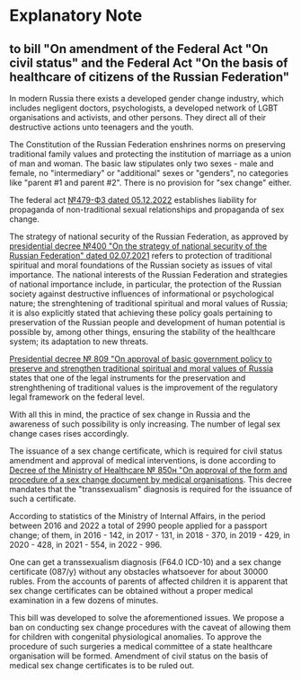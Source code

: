 # Explanatory Note

## to bill "On amendment of the Federal Act "On civil status" and the Federal Act "On the basis of healthcare of citizens of the Russian Federation"

In modern Russia there exists a developed gender change industry, which includes negligent doctors, psychologists, a developed network of LGBT organisations and activists, and other persons. They direct all of their destructive actions unto teenagers and the youth.

The Constitution of the Russian Federation enshrines norms on preserving traditional family values and protecting the institution of marriage as a union of man and woman. The basic law stipulates only two sexes - male and female, no "intermediary" or "additional" sexes or "genders", no categories like "parent #1 and parent #2". There is no provision for "sex change" either.

The federal act [№479-ФЗ dated 05.12.2022](https://www.consultant.ru/document/cons_doc_LAW_433217/) establishes liability for propaganda of non-traditional sexual relationships and propaganda of sex change.

The strategy of national security of the Russian Federation, as approved by [presidential decree №400 "On the strategy of national security of the Russian Federation" dated 02.07.2021](https://www.consultant.ru/document/cons_doc_LAW_389271/) refers to protection of traditional spiritual and moral foundations of the Russian society as issues of vital importance. The national interests of the Russian Federation and strategies of national importance include, in particular, the protection of the Russian society against destructive influences of informational or psychological nature; the strenghtening of traditional spiritual and moral values of Russia; it is also explicitly stated that achieving these policy goals pertaining to preservation of the Russian people and development of human potential is possible by, among other things, ensuring the stability of the healthcare system; its adaptation to new threats.

[Presidential decree № 809 "On approval of basic government policy to preserve and strengthen traditional spiritual and moral values of Russia](https://www.consultant.ru/document/cons_doc_LAW_430906/) states that one of the legal instruments for the preservation and strenghthening of traditional values is the improvement of the regulatory legal framework on the federal level.

With all this in mind, the practice of sex change in Russia and the awareness of such possibility is only increasing. The number of legal sex change cases rises accordingly.

The issuance of a sex change certificate, which is required for civil status amendment and approval of medical interventions, is done according to [Decree of the Ministry of Healthcare № 850н "On approval of the form and procedure of a sex change document by medical organisations](https://www.consultant.ru/document/cons_doc_LAW_288411/). This decree mandates that the "transsexualism" diagnosis is required for the issuance of such a certificate.

According to statistics of the Ministry of Internal Affairs, in the period between 2016 and 2022 a total of 2990 people applied for a passport change; of them, in 2016 - 142, in 2017 - 131, in 2018 - 370, in 2019 - 429, in 2020 - 428, in 2021 - 554, in 2022 - 996.

One can get a transsexualism diagnosis (F64.0 ICD-10) and a sex change certificate (087/у) without any obstacles whatsoever for about 30000 rubles. From the accounts of parents of affected children it is apparent that sex change certificates can be obtained without a proper medical examination in a few dozens of minutes.

This bill was developed to solve the aforementioned issues. We propose a ban on conducting sex change procedures with the caveat of allowing them for children with congenital physiological anomalies. To approve the procedure of such surgeries a medical committee of a state healthcare organisation will be formed. Amendment of civil status on the basis of medical sex change certificates is to be ruled out.